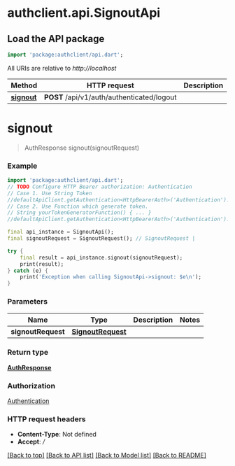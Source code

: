 # authclient.api.SignoutApi

## Load the API package
```dart
import 'package:authclient/api.dart';
```

All URIs are relative to *http://localhost*

Method | HTTP request | Description
------------- | ------------- | -------------
[**signout**](SignoutApi.md#signout) | **POST** /api/v1/auth/authenticated/logout | 


# **signout**
> AuthResponse signout(signoutRequest)



### Example
```dart
import 'package:authclient/api.dart';
// TODO Configure HTTP Bearer authorization: Authentication
// Case 1. Use String Token
//defaultApiClient.getAuthentication<HttpBearerAuth>('Authentication').setAccessToken('YOUR_ACCESS_TOKEN');
// Case 2. Use Function which generate token.
// String yourTokenGeneratorFunction() { ... }
//defaultApiClient.getAuthentication<HttpBearerAuth>('Authentication').setAccessToken(yourTokenGeneratorFunction);

final api_instance = SignoutApi();
final signoutRequest = SignoutRequest(); // SignoutRequest | 

try {
    final result = api_instance.signout(signoutRequest);
    print(result);
} catch (e) {
    print('Exception when calling SignoutApi->signout: $e\n');
}
```

### Parameters

Name | Type | Description  | Notes
------------- | ------------- | ------------- | -------------
 **signoutRequest** | [**SignoutRequest**](SignoutRequest.md)|  | 

### Return type

[**AuthResponse**](AuthResponse.md)

### Authorization

[Authentication](../README.md#Authentication)

### HTTP request headers

 - **Content-Type**: Not defined
 - **Accept**: */*

[[Back to top]](#) [[Back to API list]](../README.md#documentation-for-api-endpoints) [[Back to Model list]](../README.md#documentation-for-models) [[Back to README]](../README.md)

